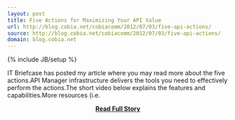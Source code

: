 ```yaml
---
layout: post
title: Five Actions for Maximizing Your API Value
url: http://blog.cobia.net/cobiacomm/2012/07/03/five-api-actions/
source: http://blog.cobia.net/cobiacomm/2012/07/03/five-api-actions/
domain: blog.cobia.net
---
```

{% include JB/setup %}<p>IT Briefcase has posted my article where you may read more about the five actions.API Manager infrastructure delivers the tools you need to effectively perform the actions.The short video below explains the features and capabilities.More resources (i.e.</p>
<center><p><a href="http://blog.cobia.net/cobiacomm/2012/07/03/five-api-actions/" style='padding:25px; font-sze:18px; font-weight: bold;'>Read Full Story</a></p></center>
